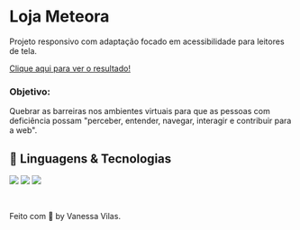 # Loja Meteora
Projeto responsivo com adaptação focado em acessibilidade para leitores de tela.

[Clique aqui para ver o resultado!](https://vanvilas.github.io/loja_meteora/)

<h3>Objetivo: </h3>
Quebrar as barreiras nos ambientes virtuais para que as pessoas com deficiência possam "perceber, entender, navegar, interagir e contribuir para a web".


 ## 🚀 Linguagens & Tecnologias
<img src="https://img.shields.io/badge/HTML-239120?style=for-the-badge&logo=html5&logoColor=white"/> <img src="https://img.shields.io/badge/CSS-239120?&style=for-the-badge&logo=css3&logoColor=white"/> <img src="https://img.shields.io/badge/Bootstrap-563D7C?style=for-the-badge&logo=bootstrap&logoColor=white"/>

</br>

Feito com 💙 by Vanessa Vilas.
